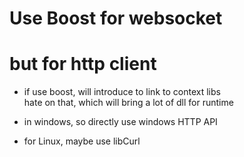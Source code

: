 # Use Boost for websocket

# but for http client
- if use boost, will introduce to link to context libs  
hate on that, which will bring a lot of dll for runtime

- in windows, so directly use windows HTTP API
- for Linux, maybe use libCurl
 
